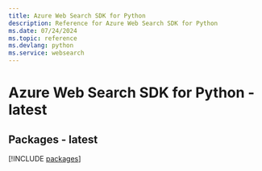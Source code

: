 ```yaml
---
title: Azure Web Search SDK for Python
description: Reference for Azure Web Search SDK for Python
ms.date: 07/24/2024
ms.topic: reference
ms.devlang: python
ms.service: websearch
---
```

# Azure Web Search SDK for Python - latest
## Packages - latest
[!INCLUDE [packages](web-search-index.md)]